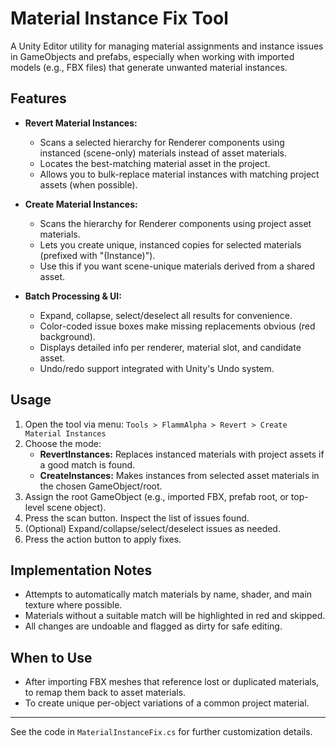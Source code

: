# Material Instance Fix Tool

A Unity Editor utility for managing material assignments and instance issues in GameObjects and prefabs, especially when working with imported models (e.g., FBX files) that generate unwanted material instances.

## Features

- **Revert Material Instances:**
  - Scans a selected hierarchy for Renderer components using instanced (scene-only) materials instead of asset materials.
  - Locates the best-matching material asset in the project.
  - Allows you to bulk-replace material instances with matching project assets (when possible).

- **Create Material Instances:**
  - Scans the hierarchy for Renderer components using project asset materials.
  - Lets you create unique, instanced copies for selected materials (prefixed with "(Instance)").
  - Use this if you want scene-unique materials derived from a shared asset.

- **Batch Processing & UI:**
  - Expand, collapse, select/deselect all results for convenience.
  - Color-coded issue boxes make missing replacements obvious (red background).
  - Displays detailed info per renderer, material slot, and candidate asset.
  - Undo/redo support integrated with Unity's Undo system.

## Usage

1. Open the tool via menu: `Tools > FlammAlpha > Revert > Create Material Instances`
2. Choose the mode:
   - **RevertInstances:** Replaces instanced materials with project assets if a good match is found.
   - **CreateInstances:** Makes instances from selected asset materials in the chosen GameObject/root.
3. Assign the root GameObject (e.g., imported FBX, prefab root, or top-level scene object).
4. Press the scan button. Inspect the list of issues found.
5. (Optional) Expand/collapse/select/deselect issues as needed.
6. Press the action button to apply fixes.

## Implementation Notes

- Attempts to automatically match materials by name, shader, and main texture where possible.
- Materials without a suitable match will be highlighted in red and skipped.
- All changes are undoable and flagged as dirty for safe editing.

## When to Use

- After importing FBX meshes that reference lost or duplicated materials, to remap them back to asset materials.
- To create unique per-object variations of a common project material.

---

See the code in `MaterialInstanceFix.cs` for further customization details.
